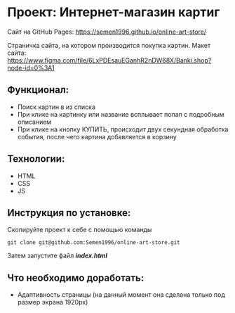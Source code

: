 # Проект: Интернет-магазин картиг
Сайт на GitHub Pages: https://semen1996.github.io/online-art-store/ 

Страничка сайта, на котором производится покупка картин.
Макет сайта: https://www.figma.com/file/6LxPDEsauEGanhR2nDW68X/Banki.shop?node-id=0%3A1

## Функционал:

* Поиск картин в из списка
* При клике на картинку или название всплывает попап с подробным описанием
* При клике на кнопку КУПИТЬ, происходит двух секундная обработка события, после чего картина добавляется в корзину

## Технологии: 

* HTML
* CSS
* JS

## Инструкция по установке: 


Скопируйте проект к себе с помощью команды

```
git clone git@github.com:Semen1996/online-art-store.git
```

Затем запустите файл ***index.html***


## Что необходимо доработать:

* Адаптивность страницы (на данный момент она сделана только под размер экрана 1920px)